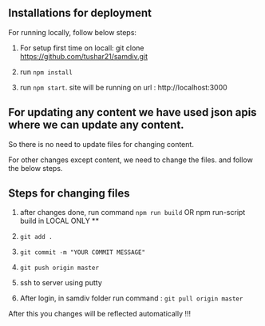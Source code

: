 ## Installations for deployment

For running locally, follow below steps:

1) For setup first time on locall: git clone https://github.com/tushar21/samdiv.git 

2) run `npm install`

3) run `npm start`. site will be running on url : http://localhost:3000   



## For updating any content we have used json apis where we can update any content.

So there is no need to update files for changing content.

For other changes except content, we need to change the files. and follow the below steps.

## Steps for changing files

1) after changes done, run command `npm run build`  OR npm run-script build in  LOCAL ONLY **

2) `git add .`

3) `git commit -m "YOUR COMMIT MESSAGE"`

4) `git push origin master`

5) ssh to server using putty  

6) After login, in samdiv folder run command : `git pull origin master`

After this you changes will be reflected automatically !!!


